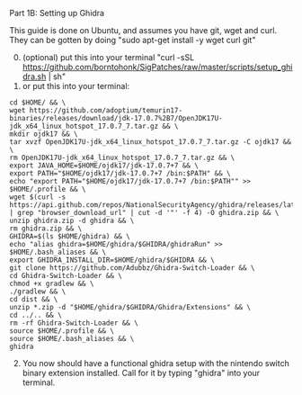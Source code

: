 Part 1B: Setting up Ghidra

This guide is done on Ubuntu, and assumes you have git, wget and curl. They can be gotten by doing "sudo apt-get install -y wget curl git"

0. (optional) put this into your terminal "curl -sSL https://github.com/borntohonk/SigPatches/raw/master/scripts/setup_ghidra.sh | sh"
1. or put this into your terminal: 

```
cd $HOME/ && \
wget https://github.com/adoptium/temurin17-binaries/releases/download/jdk-17.0.7%2B7/OpenJDK17U-jdk_x64_linux_hotspot_17.0.7_7.tar.gz && \
mkdir ojdk17 && \
tar xvzf OpenJDK17U-jdk_x64_linux_hotspot_17.0.7_7.tar.gz -C ojdk17 && \
rm OpenJDK17U-jdk_x64_linux_hotspot_17.0.7_7.tar.gz && \
export JAVA_HOME=$HOME/ojdk17/jdk-17.0.7+7 && \
export PATH="$HOME/ojdk17/jdk-17.0.7+7 /bin:$PATH" && \
echo "export PATH="$HOME/ojdk17/jdk-17.0.7+7 /bin:$PATH"" >> $HOME/.profile && \
wget $(curl -s https://api.github.com/repos/NationalSecurityAgency/ghidra/releases/latest | grep "browser_download_url" | cut -d '"' -f 4) -O ghidra.zip && \
unzip ghidra.zip -d ghidra && \
rm ghidra.zip && \
GHIDRA=$(ls $HOME/ghidra) && \
echo "alias ghidra=$HOME/ghidra/$GHIDRA/ghidraRun" >> $HOME/.bash_aliases && \
export GHIDRA_INSTALL_DIR=$HOME/ghidra/$GHIDRA && \
git clone https://github.com/Adubbz/Ghidra-Switch-Loader && \
cd Ghidra-Switch-Loader && \
chmod +x gradlew && \
./gradlew && \
cd dist && \
unzip *.zip -d "$HOME/ghidra/$GHIDRA/Ghidra/Extensions" && \
cd ../.. && \
rm -rf Ghidra-Switch-Loader && \
source $HOME/.profile && \
source $HOME/.bash_aliases && \
ghidra
```

2. You now should have a functional ghidra setup with the nintendo switch binary extension installed. Call for it by typing "ghidra" into your terminal.

